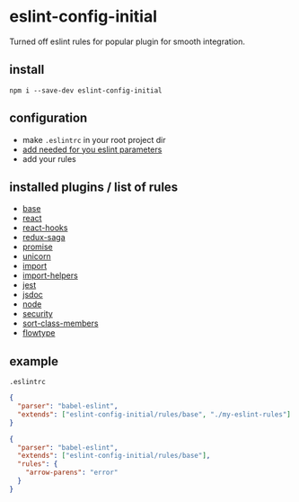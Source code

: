 # eslint-config-initial
Turned off eslint rules for popular plugin for smooth integration.

## install

```code
npm i --save-dev eslint-config-initial
```

## configuration

- make `.eslintrc` in your root project dir
- [add needed for you eslint parameters](https://eslint.org/docs/user-guide/configuring)
- add your rules

## installed plugins / list of rules

- [base](https://eslint.org/docs/rules/)
- [react](https://github.com/yannickcr/eslint-plugin-react)
- [react-hooks](https://github.com/facebook/react/tree/master/packages/eslint-plugin-react-hooks)
- [redux-saga](https://github.com/pke/eslint-plugin-redux-saga)
- [promise](https://github.com/xjamundx/eslint-plugin-promise)
- [unicorn](https://github.com/sindresorhus/eslint-plugin-unicorn)
- [import](https://github.com/benmosher/eslint-plugin-import)
- [import-helpers](https://github.com/Tibfib/eslint-plugin-import-helpers)
- [jest](https://github.com/jest-community/eslint-plugin-jest)
- [jsdoc](https://github.com/gajus/eslint-plugin-jsdoc)
- [node](https://github.com/mysticatea/eslint-plugin-node)
- [security](https://github.com/nodesecurity/eslint-plugin-security)
- [sort-class-members](https://github.com/bryanrsmith/eslint-plugin-sort-class-members)
- [flowtype](https://github.com/gajus/eslint-plugin-flowtype)

## example
`.eslintrc`
```json
{
  "parser": "babel-eslint",
  "extends": ["eslint-config-initial/rules/base", "./my-eslint-rules"]
}
```
```json
{
  "parser": "babel-eslint",
  "extends": ["eslint-config-initial/rules/base"],
  "rules": {
    "arrow-parens": "error"
  }
}
```
